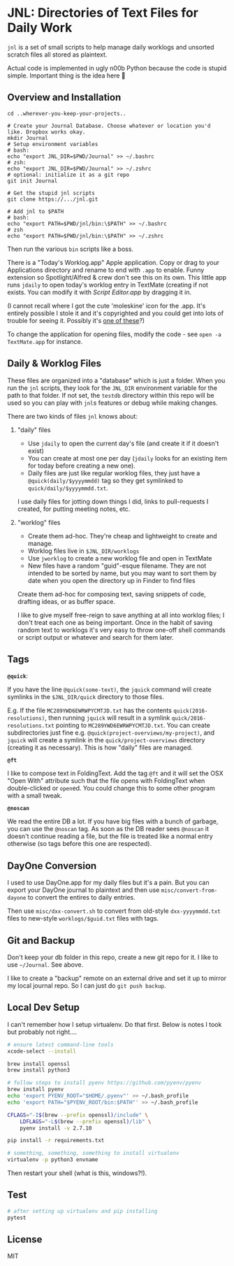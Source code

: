# JNL: Directories of Text Files for Daily Work

`jnl` is a set of small scripts to help manage daily worklogs and unsorted scratch files all stored as plaintext.

Actual code is implemented in ugly n00b Python because the code is stupid simple. Important thing is the idea here 💃

## Overview and Installation

    cd ..wherever-you-keep-your-projects..

    # Create your Journal Database. Choose whatever or location you'd like. Dropbox works okay.
    mkdir Journal
    # Setup environment variables
    # bash:
    echo "export JNL_DIR=$PWD/Journal" >> ~/.bashrc
    # zsh:
    echo "export JNL_DIR=$PWD/Journal" >> ~/.zshrc
    # optional: initialize it as a git repo
    git init Journal
    
    # Get the stupid jnl scripts
    git clone https://.../jnl.git
    
    # Add jnl to $PATH
    # bash:
    echo "export PATH=$PWD/jnl/bin:\$PATH" >> ~/.bashrc
    # zsh
    echo "export PATH=$PWD/jnl/bin:\$PATH" >> ~/.zshrc

Then run the various `bin` scripts like a boss.

There is a "Today's Worklog.app" Apple application. Copy or drag to your Applications directory and rename to end with `.app` to enable.  Funny extension so Spotlight/Alfred & crew don't see this on its own. This little app runs `jdaily` to open today's worklog entry in TextMate (creating if not exists. You can modify it with *Script Editor.app* by dragging it in.

(I cannot recall where I got the cute 'moleskine' icon for the .app. It's entirely possible I stole it and it's copyrighted and you could get into lots of trouble for seeing it. Possibly it's [one of these](http://pica-ae.deviantart.com/art/Moleskine-Icons-91551480)?)

To change the application for opening files, modify the code - see `open -a TextMate.app` for instance.


## Daily & Worklog Files

These files are organized into a "database" which is just a folder. When you run the `jnl` scripts, they look for the `JNL_DIR` environment variable for the path to that folder. If not set, the `testdb` directory within this repo will be used so you can play with `jnl`s features or debug while making changes.

There are two kinds of files `jnl` knows about: 

1.  "daily" files

    -   Use `jdaily` to open the current day's file (and create it if it doesn't exist)
    -   You can create at most one per day (`jdaily` looks for an existing item for today before creating a new one).
    -   Daily files are just like regular worklog files, they just have a `@quick(daily/$yyyymmdd)` tag so they get symlinked to `quick/daily/$yyyymmdd.txt`.

    I use daily files for jotting down things I did, links to pull-requests I created, for putting meeting notes, etc.

2.  "worklog" files

    -   Create them ad-hoc. They're cheap and lightweight to create and manage.
    -   Worklog files live in `$JNL_DIR/worklogs`
    -   Use `jworklog` to create a new worklog file and open in TextMate
    -   New files have a random "guid"-esque filename. They are not intended to be sorted by name, but you may want to sort them by date when you open the directory up in Finder to find files

    Create them ad-hoc for composing text, saving snippets of code, drafting ideas, or as buffer space. 

    I like to give myself free-reign to save anything at all into worklog files; I don't treat each one as being important.  Once in the habit of saving random text to worklogs it's very easy to throw one-off shell commands or script output or whatever and search for them later.

## Tags 

**`@quick`**:

If you have the line `@quick(some-text)`, the `jquick` command will create
symlinks in the `$JNL_DIR/quick` directory to those files.

E.g. If the file `MC289YWD6EWRWPYCMTJD.txt` has the contents
`quick(2016-resolutions)`, then running `jquick` will result in a symlink
`quick/2016-resolutions.txt` pointing to `MC289YWD6EWRWPYCMTJD.txt`. You can create subdirectories just fine e.g. `@quick(project-overviews/my-project)`, and `jquick` will create a symlink in the `quick/project-overviews` directory (creating it as necessary). This is how "daily" files are managed.

**`@ft`**

I like to compose text in FoldingText. Add the tag `@ft` and it will set the OSX "Open With" attribute such that the file opens with FoldingText when double-clicked or `open`ed. You could change this to some other program with a small tweak.

**`@noscan`**

We read the entire DB a lot. If you have big files with a bunch of garbage, you can use the `@noscan` tag. As soon as the DB reader sees `@noscan` it doesn't continue reading a file, but the file is treated like a normal entry otherwise (so tags before this one are respected).

## DayOne Conversion

I used to use DayOne.app for my daily files but it's a pain. But you can export your DayOne journal to plaintext and then use `misc/convert-from-dayone` to convert the entires to daily entries.

Then use `misc/dxx-convert.sh` to convert from old-style `dxx-yyyymmdd.txt` files to new-style `worklogs/$guid.txt` files with tags.

## Git and Backup

Don't keep your db folder in this repo, create a new git repo for it. I like to use `~/Journal`. See above.

I like to create a "backup" remote on an external drive and set it up to mirror my local journal repo. So I can just do `git push backup`.

<!--
[![Build Status][travis-img]][travis-url]
[![Coverage Status][coverall-img]][coverall-url]
[![Codacy Badge][codacy-image]][codacy-url]
-->

## Local Dev Setup

I can't remember how I setup virtualenv. Do that first. Below is notes I took but probably not right....

```sh
# ensure latest command-line tools
xcode-select --install

brew install openssl
brew install python3

# follow steps to install pyenv https://github.com/pyenv/pyenv
brew install pyenv
echo 'export PYENV_ROOT="$HOME/.pyenv"' >> ~/.bash_profile
echo 'export PATH="$PYENV_ROOT/bin:$PATH"' >> ~/.bash_profile

CFLAGS="-I$(brew --prefix openssl)/include" \
    LDFLAGS="-L$(brew --prefix openssl)/lib" \
    pyenv install -v 2.7.10

pip install -r requirements.txt

# something, something, something to install virtualenv
virtualenv -p python3 envname
```

Then restart your shell (what is this, windows?!).


## Test

```sh
# after setting up virtualenv and pip installing
pytest
```


## License

MIT



